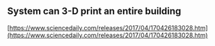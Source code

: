 ## System can 3-D print an entire building
  
  [https://www.sciencedaily.com/releases/2017/04/170426183028.htm](https://www.sciencedaily.com/releases/2017/04/170426183028.htm)